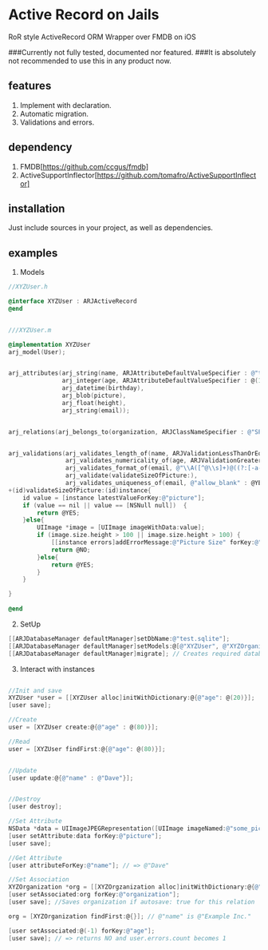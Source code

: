 Active Record on Jails
=========

RoR style ActiveRecord ORM Wrapper over FMDB on iOS


###Currently not fully tested, documented nor featured.
###It is absolutely not recommended to use this in any product now.

features
---------

1. Implement with declaration.
2. Automatic migration.
3. Validations and errors.

dependency
---------
1. FMDB[https://github.com/ccgus/fmdb]
2. ActiveSupportInflector[https://github.com/tomafro/ActiveSupportInflector]


installation
---------
Just include sources in your project, as well as dependencies.


examples
-----------

1. Models

```objective-c
//XYZUser.h

@interface XYZUser : ARJActiveRecord
@end


///XYZUser.m

@implementation XYZUser
arj_model(User);


arj_attributes(arj_string(name, ARJAttributeDefaultValueSpecifier : @"test"),
               arj_integer(age, ARJAttributeDefaultValueSpecifier : @(10)),
               arj_datetime(birthday),
               arj_blob(picture),
               arj_float(height),
               arj_string(email));


arj_relations(arj_belongs_to(organization, ARJClassNameSpecifier : @"SPTestOrganization", ARJAutoSaveSpecifier : @YES));


arj_validations(arj_validates_length_of(name, ARJValidationLessThanOrEqualToSpecifier : @(12), ARJValidationAllowBlankSpecifier : @YES),
                arj_validates_numericality_of(age, ARJValidationGreaterThanOrEqualToSpecifier : @(0)),
                arj_validates_format_of(email, @"\\A([^@\\s]+)@((?:[-a-z0-9]+\\.)+[a-z]{2,})\\Z", @"allow_blank": @YES),
                arj_validate(validateSizeOfPicture:),
                arj_validates_uniqueness_of(email, @"allow_blank" : @YES));
+(id)validateSizeOfPicture:(id)instance{
    id value = [instance latestValueForKey:@"picture"];
    if (value == nil || value == [NSNull null])  {
        return @YES;
    }else{
        UIImage *image = [UIImage imageWithData:value];
        if (image.size.height > 100 || image.size.height > 100) {
            [[instance errors]addErrorMessage:@"Picture Size" forKey:@"picture"];
            return @NO;
        }else{
            return @YES;
        }
    }

}
 
@end
```


2. SetUp

```objective-c
[[ARJDatabaseManager defaultManager]setDbName:@"test.sqlite"];
[[ARJDatabaseManager defaultManager]setModels:@[@"XYZUser", @"XYZOrganization"]];
[[ARJDatabaseManager defaultManager]migrate]; // Creates required database and tables
```


3. Interact with instances

```objective-c

//Init and save
XYZUser *user = [[XYZUser alloc]initWithDictionary:@{@"age": @(20)}];
[user save];

//Create
user = [XYZUser create:@{@"age" : @(80)}];

//Read
user = [XYZUser findFirst:@{@"age": @(80)}];


//Update
[user update:@{@"name" : @"Dave"}];


//Destroy
[user destroy];

//Set Attribute
NSData *data = UIImageJPEGRepresentation([UIImage imageNamed:@"some_picture.png"]);
[user setAttribute:data forKey:@"picture"];
[user save];

//Get Attribute
[user attributeForKey:@"name"]; // => @"Dave"

//Set Association
XYZOrganization *org = [[XYZOrgzanization alloc]initWithDictionary:@{@"name" : @"Example Inc."}];
[user setAssociated:org forKey:@"organization"];
[user save]; //Saves organization if autosave: true for this relation

org = [XYZOrganization findFirst:@{}]; // @"name" is @"Example Inc."

[user setAssociated:@(-1) forKey:@"age"];
[user save]; // => returns NO and user.errors.count becomes 1


```
